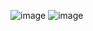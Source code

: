 ![image](https://github.com/hbtlucas/lbd-dataset-veiculos/assets/140832473/b5c3714f-bd3c-4089-a6a2-4b0eff923618)
![image](https://github.com/hbtlucas/lbd-dataset-veiculos/assets/140832473/c5d9fb20-cc48-4a99-bfc1-0d3d6b7aff31)

